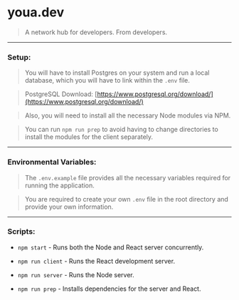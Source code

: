 # youa.dev

> A network hub for developers. From developers.

---

### Setup:

> You will have to install Postgres on your system and run a local database, which you will have to link within the `.env` file.

> PostgreSQL Download: [https://www.postgresql.org/download/](https://www.postgresql.org/download/)

> Also, you will need to install all the necessary Node modules via NPM.

> You can run `npm run prep` to avoid having to change directories to install the modules for the client separately.

---

### Environmental Variables:

> The `.env.example` file provides all the necessary variables required for running the application.

> You are required to create your own `.env` file in the root directory and provide your own information.

---

### Scripts:

- `npm start` - Runs both the Node and React server concurrently.

- `npm run client` - Runs the React development server.

- `npm run server` - Runs the Node server.

- `npm run prep` - Installs dependencies for the server and React.
